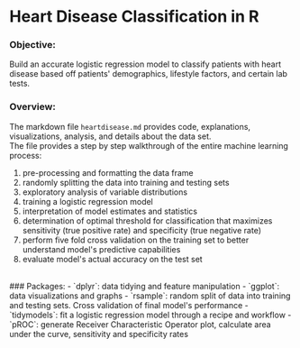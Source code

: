 # Heart Disease Classification in R
### Objective: 
Build an accurate logistic regression model to classify patients with heart disease based off patients' demographics, lifestyle factors, and certain lab tests. 
<br>
### Overview:
The markdown file `heartdisease.md` provides code, explanations, visualizations, analysis, and details about the data set. <br> 
The file provides a step by step walkthrough of the entire machine learning process:
 1. pre-processing and formatting the data frame
 2. randomly splitting the data into training and testing sets
 3. exploratory analysis of variable distributions
 4. training a logistic regression model
 5. interpretation of model estimates and statistics
 6. determination of optimal threshold for classification that maximizes sensitivity (true positive rate) and specificity (true negative rate) 
 7. perform five fold cross validation on the training set to better understand model's predictive capabilities 
 8. evaluate model's actual accuracy on the test set <br>
<br>
### Packages:
- `dplyr`: data tidying and feature manipulation 
- `ggplot`: data visualizations and graphs 
- `rsample`: random split of data into training and testing sets. Cross validation of final model's performance 
- `tidymodels`: fit a logistic regression model through a recipe and workflow 
- `pROC`: generate Receiver Characteristic Operator plot, calculate area under the curve, sensitivity and specificity rates 
